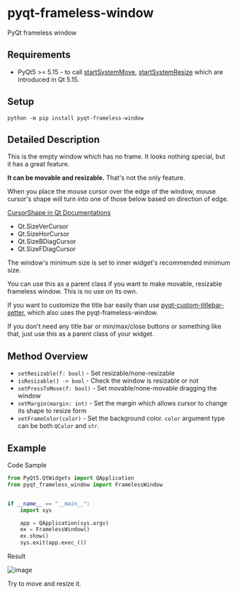 # pyqt-frameless-window
PyQt frameless window

## Requirements
* PyQt5 >= 5.15 - to call <a href="https://doc.qt.io/qt-5/qwindow.html#startSystemMove">startSystemMove</a>, <a href="https://doc.qt.io/qt-5/qwindow.html#startSystemResize">startSystemResize</a> which are introduced in Qt 5.15.

## Setup
`python -m pip install pyqt-frameless-window`

## Detailed Description
This is the empty window which has no frame. It looks nothing special, but it has a great feature.

<b>It can be movable and resizable.</b> That's not the only feature. 

When you place the mouse cursor over the edge of the window, mouse cursor's shape will turn into one of those below based on direction of edge.

<a href="https://doc.qt.io/qt-5/qt.html#CursorShape-enum">CursorShape in Qt Documentations</a>
* Qt.SizeVerCursor
* Qt.SizeHorCursor
* Qt.SizeBDiagCursor
* Qt.SizeFDiagCursor

The window's minimum size is set to inner widget's recommended minimum size.

You can use this as a parent class if you want to make movable, resizable frameless window. This is no use on its own.

If you want to customize the title bar easily than use <a href="https://github.com/yjg30737/pyqt-custom-titlebar-setter">pyqt-custom-titlebar-setter</a>, which also uses the pyqt-frameless-window.

If you don't need any title bar or min/max/close buttons or something like that, just use this as a parent class of your widget.

## Method Overview
* ```setResizable(f: bool)``` - Set resizable/none-resizable
* ```isResizable() -> bool``` - Check the window is resizable or not
* ```setPressToMove(f: bool)``` - Set movable/none-movable dragging the window
* ```setMargin(margin: int)``` - Set the margin which allows cursor to change its shape to resize form
* ```setFrameColor(color)``` - Set the background color. `color` argument type can be both `QColor` and `str`.

## Example
Code Sample
```python
from PyQt5.QtWidgets import QApplication
from pyqt_frameless_window import FramelessWindow


if __name__ == "__main__":
    import sys

    app = QApplication(sys.argv)
    ex = FramelessWindow()
    ex.show()
    sys.exit(app.exec_())
```

Result

![image](https://user-images.githubusercontent.com/55078043/151485588-eea83a1b-7150-4a37-b0f1-6891d5f3da1f.png)

Try to move and resize it.


